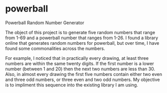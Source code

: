 # powerball
Powerball Random Number Generator


The object of this project is to generate five random numbers that range from 1-69 and a powerball number that ranges from 1-26.
I found a library online that generates random numbers for powerball, but over time, I have found some commonalities across the numbers.

For example,  I noticed that in practically every drawing, at least three numbers are within the same twenty digits.  If the first number is a lower number (between 1 and 20) then the next two numbers are less than 30.  Also, in almost every drawing the first five numbers contain either two even and three odd numbers, or three even and two odd numbers. My objective is to impliment this sequence into the existing library I am using.
